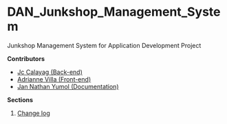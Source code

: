 # DAN_Junkshop_Management_System
Junkshop Management System for Application Development Project

[Jc Calayag github link]: https://github.com/Jccqt
[Adrianne Villa github link]: https://github.com/AdrianneVilla
[Nathan Yumol github link]: https://github.com/JanNathanYum
[Change log link]: https://github.com/Jccqt/DAN_Junkshop_Management_System/blob/main/Change%20log.md

**Contributors**
- [Jc Calayag (Back-end)][Jc Calayag github link]
- [Adrianne Villa (Front-end)][Adrianne Villa github link]
- [Jan Nathan Yumol (Documentation)][Nathan Yumol github link]

**Sections**
1. [Change log][Change log link]
